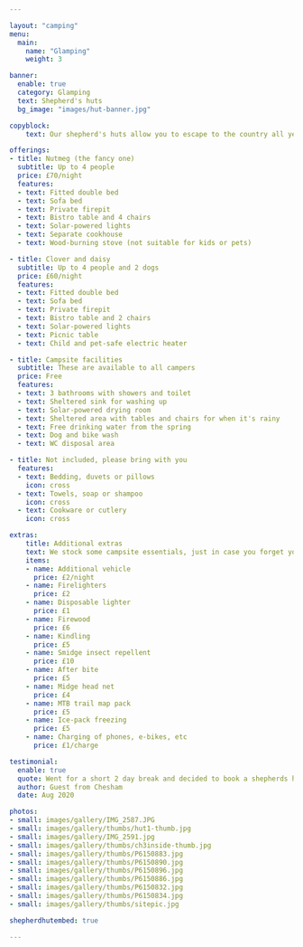 ```yaml
---

layout: "camping"
menu:
  main:
    name: "Glamping"
    weight: 3

banner:
  enable: true
  category: Glamping
  text: Shepherd's huts
  bg_image: "images/hut-banner.jpg"

copyblock:
    text: Our shepherd's huts allow you to escape to the country all year round. Wether you go for the wood-burner or the child-safe electric heating, it's always nice and warm. A bistro table and chairs are provided for use inside or outside, and your firepit is included with your booking to toast your marshmallows.

offerings:
- title: Nutmeg (the fancy one)
  subtitle: Up to 4 people
  price: £70/night
  features:
  - text: Fitted double bed
  - text: Sofa bed
  - text: Private firepit
  - text: Bistro table and 4 chairs
  - text: Solar-powered lights
  - text: Separate cookhouse
  - text: Wood-burning stove (not suitable for kids or pets)

- title: Clover and daisy
  subtitle: Up to 4 people and 2 dogs
  price: £60/night
  features:
  - text: Fitted double bed
  - text: Sofa bed
  - text: Private firepit
  - text: Bistro table and 2 chairs
  - text: Solar-powered lights
  - text: Picnic table
  - text: Child and pet-safe electric heater

- title: Campsite facilities
  subtitle: These are available to all campers
  price: Free
  features:
  - text: 3 bathrooms with showers and toilet
  - text: Sheltered sink for washing up
  - text: Solar-powered drying room
  - text: Sheltered area with tables and chairs for when it's rainy
  - text: Free drinking water from the spring
  - text: Dog and bike wash
  - text: WC disposal area

- title: Not included, please bring with you
  features:
  - text: Bedding, duvets or pillows
    icon: cross
  - text: Towels, soap or shampoo
    icon: cross
  - text: Cookware or cutlery
    icon: cross

extras:
    title: Additional extras
    text: We stock some campsite essentials, just in case you forget yours. All these items can be purchased on site from the reception office.
    items:
    - name: Additional vehicle
      price: £2/night
    - name: Firelighters
      price: £2
    - name: Disposable lighter
      price: £1
    - name: Firewood
      price: £6
    - name: Kindling
      price: £5
    - name: Smidge insect repellent
      price: £10
    - name: After bite
      price: £5
    - name: Midge head net
      price: £4
    - name: MTB trail map pack
      price: £5
    - name: Ice-pack freezing
      price: £5
    - name: Charging of phones, e-bikes, etc
      price: £1/charge

testimonial:
  enable: true
  quote: Went for a short 2 day break and decided to book a shepherds hut instead of our tent. 5* Fabulous location in that it is quiet and secluded far from any roads. Great views on the edge of the Afan Forest with walks galore. Fantastic friendly hosts who have made this a top site. Eco friendly with clean facilities and well spaced plots. The addition of a fire pit was the icing on the cake...
  author: Guest from Chesham
  date: Aug 2020

photos:
- small: images/gallery/IMG_2587.JPG
- small: images/gallery/thumbs/hut1-thumb.jpg
- small: images/gallery/IMG_2591.jpg
- small: images/gallery/thumbs/ch3inside-thumb.jpg
- small: images/gallery/thumbs/P6150883.jpg
- small: images/gallery/thumbs/P6150890.jpg
- small: images/gallery/thumbs/P6150896.jpg
- small: images/gallery/thumbs/P6150886.jpg
- small: images/gallery/thumbs/P6150832.jpg
- small: images/gallery/thumbs/P6150834.jpg
- small: images/gallery/thumbs/sitepic.jpg

shepherdhutembed: true

---
```

